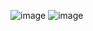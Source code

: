 ![image](https://github-readme-stats.vercel.app/api?username=jos3duardo&count_private=true&show_icons=true&theme=gruvbox)
![image](https://github-readme-stats.vercel.app/api/top-langs/?username=jos3duardo&show_icons=true&theme=gruvbox&hide=css)
